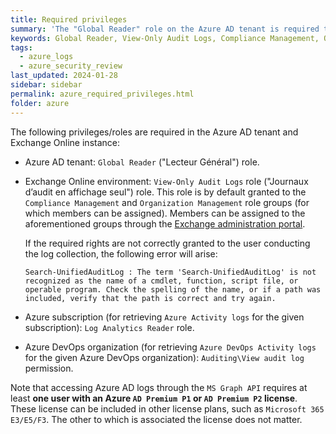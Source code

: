 ```yaml
---
title: Required privileges
summary: 'The "Global Reader" role on the Azure AD tenant is required to access the Azure AD sign-ins and audit logs.\n\nThe "View-Only Audit Logs" role in Exchange Online is required to access the Office 365 Unified and Mailbox Audit Logs.\n\nThe "Log Analytics Reader" role on the Azure subscription is required to access the Azure Activity logs.\n\nThe "Auditing\View audit log" permission is required in the Azure DevOps organization to access the Azure DevOps Activity logs.'
keywords: Global Reader, View-Only Audit Logs, Compliance Management, Organization Management, Log Analytics Reader, View audit log
tags:
  - azure_logs
  - azure_security_review
last_updated: 2024-01-28
sidebar: sidebar
permalink: azure_required_privileges.html
folder: azure
---
```


The following privileges/roles are required in the Azure AD tenant and
Exchange Online instance:

  - Azure AD tenant: `Global Reader` ("Lecteur Général") role.

  - Exchange Online environment: `View-Only Audit Logs` role
    ("Journaux d’audit en affichage seul") role. This role is by default
    granted to the `Compliance Management` and `Organization Management` role
    groups (for which members can be assigned). Members can be assigned to the
    aforementioned groups through the
    [Exchange administration portal](https://admin.exchange.microsoft.com/).

    If the required rights are not correctly granted to the user conducting the log collection, the following error will arise:
    
    ```
    Search-UnifiedAuditLog : The term 'Search-UnifiedAuditLog' is not recognized as the name of a cmdlet, function, script file, or operable program. Check the spelling of the name, or if a path was included, verify that the path is correct and try again.
    ```

  - Azure subscription (for retrieving `Azure Activity logs` for the given
    subscription): `Log Analytics Reader` role.

  - Azure DevOps organization (for retrieving `Azure DevOps Activity logs` for
    the given Azure DevOps organization): `Auditing\View audit log` permission.

Note that accessing Azure AD logs through the `MS Graph API` requires at least
**one user with an Azure `AD Premium P1` or `AD Premium P2` license**. These
license can be included in other license plans, such as
`Microsoft 365 E3/E5/F3`. The other to which is associated the license does
not matter.
